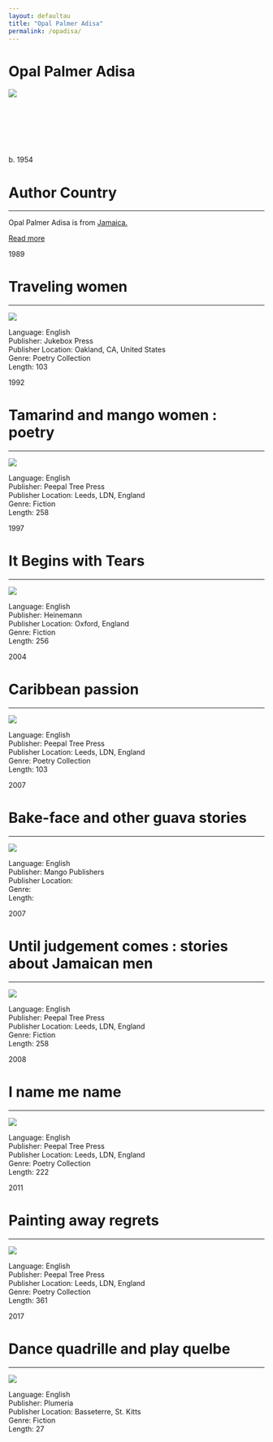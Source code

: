 ```yaml
---
layout: defaultau
title: "Opal Palmer Adisa"
permalink: /opadisa/
---
```

<!-- partial:index.partial.html -->
<div class="content">
    <h1> Opal Palmer Adisa </h1>
    <div class="quote">
        <div><img src="https://25xvvp9qksr39jp1815u6s1l-wpengine.netdna-ssl.com/wp-content/uploads/2021/02/Opal-Palmer-Adisa-1024x684.jpg" class="logo"></div>
    </div>
    <div class="timeline">
        <div style="padding-bottom:100px;"></div>
        <div class="block">
            <div class="date right"><p class="right">b. 1954</p></div>
            <div class="dot"></div>
            <div class="left first">
            <div class="author_country">
                <h1>Author Country</h1><hr>
          <div class="aclocation">  <p> Opal Palmer Adisa is from <a href="{{ site.baseurl }}/4">Jamaica.</a></p> </div>
              <div class="acreadmore">  <a href="https://en.wikipedia.org/wiki/Opal_Palmer_Adisa" target="_blank">Read more</a></div>
            </div>
            </div>
        </div>
        <div class="block">
            <div class="date left"><p class="left">1989</p></div>
            <div class="dot"></div>
            <div class="right hide">
                <h1>Traveling women</h1><hr>
                <p><img src="https://images-na.ssl-images-amazon.com/images/I/41g0HYkzeNL._SX337_BO1,204,203,200_.jpg"></p>
                <p>
                Language: English<br/>
                Publisher: Jukebox Press<br/>
                Publisher Location: Oakland, CA, United States<br/>
                Genre: Poetry Collection<br/>
                Length: 103
                </p>
            </div>
        </div>
        <div class="block">
            <div class="date right"><p class="right">1992</p></div>
            <div class="dot"></div>
            <div class="left hide">
                <h1>Tamarind and mango women : poetry</h1><hr>
                <p><img src="https://images-na.ssl-images-amazon.com/images/I/510yzFl6vML._SR600%2C315_PIWhiteStrip%2CBottomLeft%2C0%2C35_SCLZZZZZZZ_FMpng_BG255%2C255%2C255.jpg"></p>
                <p>
                Language: English<br/>
                Publisher: Peepal Tree Press<br/>
                Publisher Location: Leeds, LDN, England<br/>
                Genre: Fiction<br/>
                Length: 258
                </p>
            </div>
        </div>
        <div class="block">
            <div class="date left"><p class="left">1997</p></div>
            <div class="dot"></div>
            <div class="right hide">
                <h1>It Begins with Tears</h1><hr>
                <p><img src="https://images-na.ssl-images-amazon.com/images/I/51C8E8K1BJL._SX305_BO1,204,203,200_.jpg"></p>
                <p>
                Language: English<br/>
                Publisher: Heinemann<br/>
                Publisher Location: Oxford, England<br/>
                Genre: Fiction<br/>
                Length: 256
                </p>
            </div>
        </div>
        <div class="block">
            <div class="date right"><p class="right">2004</p></div>
            <div class="dot"></div>
            <div class="left hide">
                <h1>Caribbean passion</h1><hr>
                <p><img src="https://images-na.ssl-images-amazon.com/images/I/41MTGABX19L._SR600%2C315_PIWhiteStrip%2CBottomLeft%2C0%2C35_SCLZZZZZZZ_FMpng_BG255%2C255%2C255.jpg"></p>
                <p>
                Language: English<br/>
                Publisher: Peepal Tree Press<br/>
                Publisher Location: Leeds, LDN, England<br/>
                Genre: Poetry Collection<br/>
                Length: 103
                </p>
            </div>
        </div>
        <div class="block">
            <div class="date left"><p class="left">2007</p></div>
            <div class="dot"></div>
            <div class="right hide">
                <h1>Bake-face and other guava stories</h1><hr>
                <p><img src="https://i.gr-assets.com/images/S/compressed.photo.goodreads.com/books/1385074470l/1614023.jpg"></p>
                <p>
                Language: English<br/>
                Publisher: Mango Publishers<br/>
                Publisher Location:<br/>
                Genre:<br/>
                Length:
                </p>
            </div>
        </div>
        <div class="block">
            <div class="date right"><p class="right">2007</p></div>
            <div class="dot"></div>
            <div class="left hide">
                <h1>Until judgement comes : stories about Jamaican men</h1><hr>
                <p><img src="https://images-na.ssl-images-amazon.com/images/I/51S6FR3VK2L._SX328_BO1,204,203,200_.jpg"></p>
                <p>
                Language: English<br/>
                Publisher: Peepal Tree Press<br/>
                Publisher Location: Leeds, LDN, England<br/>
                Genre: Fiction<br/>
                Length: 258
                </p>
            </div>
        </div>
        <div class="block">
            <div class="date left"><p class="left">2008</p></div>
            <div class="dot"></div>
            <div class="right hide">
                <h1>I name me name</h1><hr>
                <p><img src="https://images-na.ssl-images-amazon.com/images/I/51AQUdSqJpL._SX326_BO1,204,203,200_.jpg"></p>
                <p>
                Language: English<br/>
                Publisher: Peepal Tree Press<br/>
                Publisher Location: Leeds, LDN, England<br/>
                Genre: Poetry Collection<br/>
                Length: 222
                </p>
            </div>
        </div>
        <div class="block">
            <div class="date right"><p class="right">2011</p></div>
            <div class="dot"></div>
            <div class="left hide">
                <h1>Painting away regrets</h1><hr>
                <p><img src="https://images-na.ssl-images-amazon.com/images/I/51j-GYBiHJL._SR600%2C315_PIWhiteStrip%2CBottomLeft%2C0%2C35_PIStarRatingFIVE%2CBottomLeft%2C360%2C-6_SR600%2C315_SCLZZZZZZZ_FMpng_BG255%2C255%2C255.jpg"></p>
                <p>
                Language: English<br/>
                Publisher: Peepal Tree Press<br/>
                Publisher Location: Leeds, LDN, England<br/>
                Genre: Poetry Collection<br/>
                Length: 361
                  </p>
            </div>
        </div>
            <div class="block">
            <div class="date left"><p class="left">2017</p></div>
            <div class="dot"></div>
            <div class="right hide">
                <h1>Dance quadrille and play quelbe</h1><hr>
                <p><img src="https://images-na.ssl-images-amazon.com/images/I/51AQUdSqJpL._SX326_BO1,204,203,200_.jpg"></p>
                <p>
                Language: English<br/>
                Publisher: Plumeria<br/>
                Publisher Location: Basseterre, St. Kitts<br/>
                Genre: Fiction<br/>
                Length: 27
                </p>
            </div>
        </div>
  <!-- partial -->
<script src='https://cdnjs.cloudflare.com/ajax/libs/jquery/3.1.1/jquery.min.js'></script><script  src="{{ site.baseurl }}/assets/js/authorscript.js"></script>